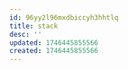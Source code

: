 ```yaml
---
id: 96yy2l96mxdbiccyh3hhtlq
title: stack
desc: ''
updated: 1746445855566
created: 1746445855566
---
```

